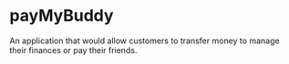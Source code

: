 # payMyBuddy
An application that would allow customers to transfer money to manage their finances or pay their friends.

